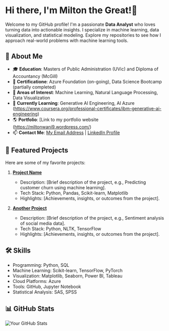 # Hi there, I'm Milton the Great!👋

Welcome to my GitHub profile! I'm a passionate **Data Analyst** who loves turning data into actionable insights. I specialize in machine learning, data visualization, and statistical modeling. Explore my repositories to see how I approach real-world problems with machine learning tools.

## 🌟 About Me

- 🎓 **Education**: Masters of Public Administration (UVic) and Diploma of Accountancy (McGill)
- 💼 **Certificatione**: Azure Foundation (on-going), Data Science Bootcamp (partially completed)
- 🧠 **Areas of Interest**: Machine Learning, Natural Language Processing, Data Visualization
- 🌱 **Currently Learning**: Generative AI Engineering, AI Azure (https://www.coursera.org/professional-certificates/ibm-generative-ai-engineering)
- 🌎 **Portfolio**: [Link to my portfolio website (https://miltonwani9.wordpress.com/)
- 📫 **Contact Me**: [My Email Address](miltonwani1@gmail.com) | [LinkedIn Profile](https://linkedin.com/in/your-profile)

## 🚀 Featured Projects

Here are some of my favorite projects:

1. **[Project Name](https://github.com/your-repo)**  
   - Description: [Brief description of the project, e.g., Predicting customer churn using machine learning].
   - Tech Stack: Python, Pandas, Scikit-learn, Matplotlib  
   - Highlights: [Achievements, insights, or outcomes from the project].

2. **[Another Project](https://github.com/your-repo)**  
   - Description: [Brief description of the project, e.g., Sentiment analysis of social media data].  
   - Tech Stack: Python, NLTK, TensorFlow  
   - Highlights: [Achievements, insights, or outcomes from the project].

## 🛠️ Skills

- Programming: Python, SQL
- Machine Learning: Scikit-learn, TensorFlow, PyTorch
- Visualization: Matplotlib, Seaborn, Power BI, Tableau
- Cloud Platforms: Azure
- Tools: GitHub, Jupyter Notebook
- Statistical Analysis: SAS, SPSS

## 📊 GitHub Stats

![Your GitHub Stats](https://github-readme-stats.vercel.app/api?username=your-username&show_icons=true&theme=radical)
